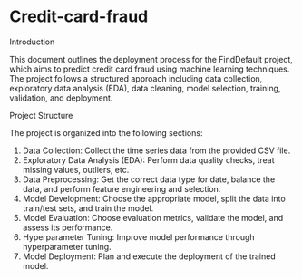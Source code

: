 # Credit-card-fraud

Introduction

This document outlines the deployment process for the FindDefault project, which aims to predict credit card fraud using machine learning techniques. The project follows a structured approach including data collection, exploratory data analysis (EDA), data cleaning, model selection, training, validation, and deployment.

Project Structure

The project is organized into the following sections:

1. Data Collection: Collect the time series data from the provided CSV file.
2. Exploratory Data Analysis (EDA): Perform data quality checks, treat missing values, outliers, etc.
3. Data Preprocessing: Get the correct data type for date, balance the data, and perform feature engineering and selection.
4. Model Development: Choose the appropriate model, split the data into train/test sets, and train the model.
5. Model Evaluation: Choose evaluation metrics, validate the model, and assess its performance.
6. Hyperparameter Tuning: Improve model performance through hyperparameter tuning.
7. Model Deployment: Plan and execute the deployment of the trained model.
